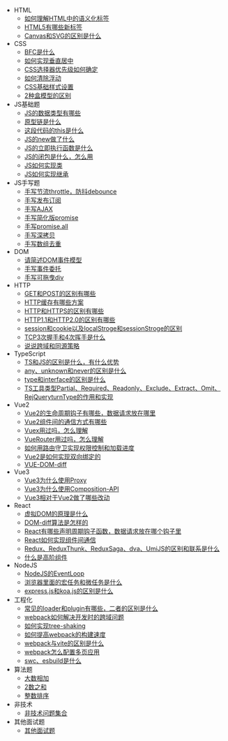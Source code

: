<!-- docs/_sidebar.md -->
* HTML
    * [如何理解HTML中的语义化标签](docs/FE/01.HTML/01.如何理解HTML中的语义化标签)
    * [HTML5有哪些新标签](docs/FE/01.HTML/02.HTML5有哪些新标签)
    * [Canvas和SVG的区别是什么](docs/FE/01.HTML/03.Canvas和SVG的区别是什么)
* CSS
    * [BFC是什么](docs/FE/02.CSS/01.BFC是什么)
    * [如何实现垂直居中](docs/FE/02.CSS/02.如何实现垂直居中)
    * [CSS选择器优先级如何确定](docs/FE/02.CSS/03.CSS选择器优先级如何确定)
    * [如何清除浮动](docs/FE/02.CSS/04.如何清除浮动)
    * [CSS基础样式设置](docs/FE/02.CSS/05.CSS基础样式设置)
    * [2种盒模型的区别](docs/FE/02.CSS/06.2种盒模型的区别)
* JS基础题
    * [JS的数据类型有哪些](docs/FE/03.JS基础题/01.JS的数据类型有哪些)
    * [原型链是什么](docs/FE/03.JS基础题/02.原型链是什么)
    * [这段代码的this是什么](docs/FE/03.JS基础题/03.这段代码的this是什么)
    * [JS的new做了什么](docs/FE/03.JS基础题/04.JS的new做了什么)
    * [JS的立即执行函数是什么](docs/FE/03.JS基础题/05.JS的立即执行函数是什么)
    * [JS的闭包是什么，怎么用](docs/FE/03.JS基础题/06.JS的闭包是什么，怎么用)
    * [JS如何实现类](docs/FE/03.JS基础题/07.JS如何实现类)
    * [JS如何实现继承](docs/FE/03.JS基础题/08.JS如何实现继承)
* JS手写题
    * [手写节流throttle，防抖debounce](docs/FE/04.JS手写题/01.手写节流throttle，防抖debounce)
    * [手写发布订阅](docs/FE/04.JS手写题/02.手写发布订阅)
    * [手写AJAX](docs/FE/04.JS手写题/03.手写AJAX)
    * [手写简化版promise](docs/FE/04.JS手写题/04.手写简化版promise)
    * [手写promise.all](docs/FE/04.JS手写题/05.手写promise.all)
    * [手写深拷贝](docs/FE/04.JS手写题/06.手写深拷贝)
    * [手写数组去重](docs/FE/04.JS手写题/07.手写数组去重)
* DOM
    * [请简述DOM事件模型](docs/FE/05.DOM/01.请简述DOM事件模型)
    * [手写事件委托](docs/FE/05.DOM/02.手写事件委托)
    * [手写可拖曳div](docs/FE/05.DOM/03.手写可拖曳div)
* HTTP
    * [GET和POST的区别有哪些](docs/FE/06.HTTP/01.GET和POST的区别有哪些)
    * [HTTP缓存有哪些方案](docs/FE/06.HTTP/02.HTTP缓存有哪些方案)
    * [HTTP和HTTPS的区别有哪些](docs/FE/06.HTTP/03.HTTP和HTTPS的区别有哪些)
    * [HTTP1.1和HTTP2.0的区别有哪些](docs/FE/06.HTTP/04.HTTP1.1和HTTP2.0的区别有哪些)
    * [session和cookie以及localStroge和sessionStroge的区别](docs/FE/06.HTTP/05.session和cookie以及localStroge和sessionStroge的区别)
    * [TCP3次握手和4次挥手是什么](docs/FE/06.HTTP/06.TCP3次握手和4次挥手是什么)
    * [说说跨域和同源策略](docs/FE/06.HTTP/07.说说跨域和同源策略)
* TypeScript
    * [TS和JS的区别是什么，有什么优势](docs/FE/07.TypeScript/01.TS和JS的区别是什么，有什么优势)
    * [any、unknown和never的区别是什么](docs/FE/07.TypeScript/02.any、unknown和never的区别是什么)
    * [type和interface的区别是什么](docs/FE/07.TypeScript/03.type和interface的区别是什么)
    * [TS工具类型Partial、Required、Readonly、Exclude、Extract、Omit、RejQueryturnType的作用和实现](docs/FE/07.TypeScript/04.TS工具类型Partial、Required、Readonly、Exclude、Extract、Omit、ReturnType的作用和实现)
* Vue2
    * [Vue2的生命周期钩子有哪些，数据请求放在哪里](docs/FE/08.Vue2/01.Vue2的生命周期钩子有哪些，数据请求放在哪里)
    * [Vue2组件间的通信方式有哪些](docs/FE/08.Vue2/02.Vue2组件间的通信方式有哪些)
    * [Vuex用过吗，怎么理解](docs/FE/08.Vue2/03.Vuex用过吗，怎么理解)
    * [VueRouter用过吗，怎么理解](docs/FE/08.Vue2/04.VueRouter用过吗，怎么理解)
    * [如何用路由守卫实现权限控制和加载进度](docs/FE/08.Vue2/05.如何用路由守卫实现权限控制和加载进度)
    * [Vue2是如何实现双向绑定的](docs/FE/08.Vue2/06.Vue2是如何实现双向绑定的)
    * [VUE-DOM-diff](docs/FE/08.Vue2/07.VUE-DOM-diff)
* Vue3
    * [Vue3为什么使用Proxy](docs/FE/09.Vue3/01.Vue3为什么使用Proxy)
    * [Vue3为什么使用Composition-API](docs/FE/09.Vue3/02.Vue3为什么使用Composition-API)
    * [Vue3相对于Vue2做了哪些改动](docs/FE/09.Vue3/03.Vue3相对于Vue2做了哪些改动)
* React
    * [虚拟DOM的原理是什么](docs/FE/10.React/01.虚拟DOM的原理是什么)
    * [DOM-diff算法是怎样的](docs/FE/10.React/02.DOM-diff算法是怎样的)
    * [React有哪些声明周期钩子函数，数据请求放在哪个钩子里](docs/FE/10.React/03.React有哪些声明周期钩子函数，数据请求放在哪个钩子里)
    * [React如何实现组件间通信](docs/FE/10.React/React如何实现组件间通信)
    * [Redux、ReduxThunk、ReduxSaga、dva、UmiJS的区别和联系是什么](docs/FE/10.React/05.Redux、ReduxThunk、ReduxSaga、dva、UmiJS的区别和联系是什么)
    * [什么是高阶组件](docs/FE/10.React/06.什么是高阶组件)  
* NodeJS
    * [NodeJS的EventLoop](docs/FE/11.NodeJS/01.NodeJS的EventLoop)
    * [浏览器里面的宏任务和微任务是什么](docs/FE/11.NodeJS/02.浏览器里面的宏任务和微任务是什么)
    * [express.js和koa.js的区别是什么](docs/FE/11.NodeJS/03.express.js和koa.js的区别是什么)
* 工程化 
    * [常见的loader和plugin有哪些，二者的区别是什么](docs/FE/12.工程化/01.常见的loader和plugin有哪些，二者的区别是什么)
    * [webpack如何解决开发时的跨域问题](docs/FE/12.工程化/02.webpack如何解决开发时的跨域问题)
    * [如何实现tree-shaking](docs/FE/12.工程化/03.如何实现tree-shaking)
    * [如何提高webpack的构建速度](docs/FE/12.工程化/04.如何提高webpack的构建速度)
    * [webpack与vite的区别是什么](docs/FE/12.工程化/05.webpack与vite的区别是什么)
    * [webpack怎么配置多页应用](docs/FE/12.工程化/06.webpack怎么配置多页应用)
    * [swc、esbuild是什么](docs/FE/12.工程化/07.swc、esbuild是什么)
* 算法题
    * [大数相加](docs/FE/13.算法/01.大数相加)
    * [2数之和](docs/FE/13.算法/02.2数之和)
    * [整数排序](docs/FE/13.算法/03.整数排序)
* 非技术 
    * [非技术问题集合](docs/FE/14.非技术/非技术问题集合)
* 其他面试题
    + [其他面试题](docs/FE/15.其他面试题/其他面试题)

